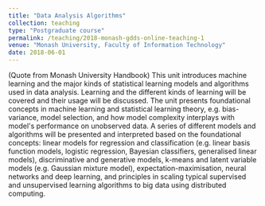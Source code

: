 ```yaml
---
title: "Data Analysis Algorithms"
collection: teaching
type: "Postgraduate course"
permalink: /teaching/2018-monash-gdds-online-teaching-1
venue: "Monash University, Faculty of Information Technology"
date: 2018-06-01
---
```


(Quote from Monash University Handbook) This unit introduces machine learning and the major kinds of statistical learning models and algorithms used in data analysis. Learning and the different kinds of learning will be covered and their usage will be discussed. The unit presents foundational concepts in machine learning and statistical learning theory, e.g. bias-variance, model selection, and how model complexity interplays with model's performance on unobserved data. A series of different models and algorithms will be presented and interpreted based on the foundational concepts: linear models for regression and classification (e.g. linear basis function models, logistic regression, Bayesian classifiers, generalised linear models), discriminative and generative models, k-means and latent variable models (e.g. Gaussian mixture model), expectation-maximisation, neural networks and deep learning, and principles in scaling typical supervised and unsupervised learning algorithms to big data using distributed computing.
